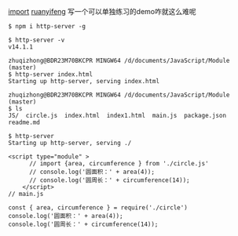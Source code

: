 [import](https://developer.mozilla.org/zh-CN/docs/Web/JavaScript/Reference/Statements/import)
[ruanyifeng](https://www.bookstack.cn/read/es6-3rd/spilt.4.docs-module.md)
写一个可以单独练习的demo咋就这么难呢


```
$ npm i http-server -g

$ http-server -v
v14.1.1

zhuqizhong@BDR23M70BKCPR MINGW64 /d/documents/JavaScript/Module (master)
$ http-server index.html
Starting up http-server, serving index.html

zhuqizhong@BDR23M70BKCPR MINGW64 /d/documents/JavaScript/Module (master)
$ ls
JS/  circle.js  index.html  index1.html  main.js  package.json  readme.md

$ http-server
Starting up http-server, serving ./

```

```
<script type="module" >
      // import {area, circumference } from './circle.js'
      // console.log('圆面积：' + area(4));
      // console.log('圆周长：' + circumference(14));      
    </script>
// main.js

const { area, circumference } = require('./circle')
console.log('圆面积：' + area(4));
console.log('圆周长：' + circumference(14));
```


